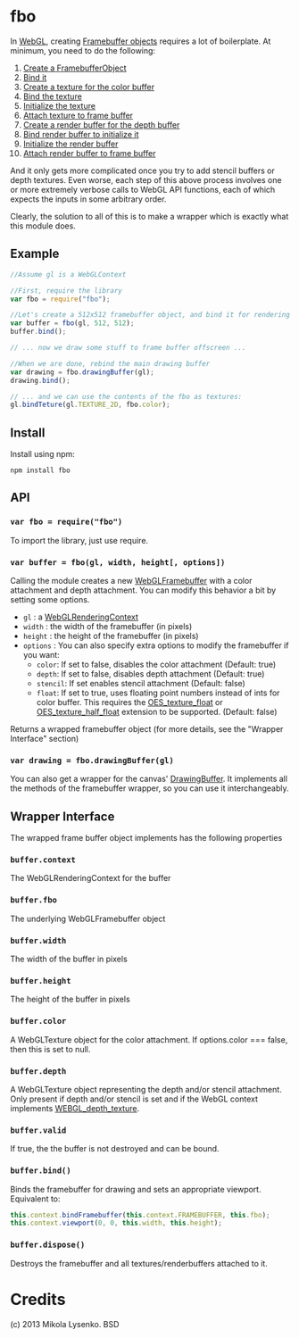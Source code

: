 fbo
===
In [WebGL](http://www.khronos.org/registry/webgl/specs/latest), creating [Framebuffer objects](http://www.khronos.org/registry/webgl/specs/latest/#5.14.6) requires a lot of boilerplate.  At minimum, you need to do the following:

1. [Create a FramebufferObject](http://www.khronos.org/opengles/sdk/docs/man/xhtml/glGenFramebuffers.xml)
2. [Bind it](http://www.khronos.org/opengles/sdk/docs/man/xhtml/glBindFramebuffer.xml)
3. [Create a texture for the color buffer](http://www.khronos.org/opengles/sdk/docs/man/xhtml/glGenTextures.xml)
4. [Bind the texture](http://www.khronos.org/opengles/sdk/docs/man/xhtml/glBindTexture.xml)
5. [Initialize the texture](http://www.khronos.org/opengles/sdk/docs/man/xhtml/glTexImage2D.xml)
6. [Attach texture to frame buffer](http://www.khronos.org/opengles/sdk/docs/man/xhtml/glFramebufferTexture2D.xml)
7. [Create a render buffer for the depth buffer](http://www.khronos.org/opengles/sdk/docs/man/xhtml/glGenRenderbuffers.xml)
8. [Bind render buffer to initialize it](http://www.khronos.org/opengles/sdk/docs/man/xhtml/glBindRenderbuffer.xml)
9. [Initialize the render buffer](http://www.khronos.org/opengles/sdk/docs/man/xhtml/glRenderbufferStorage.xml)
10. [Attach render buffer to frame buffer](http://www.khronos.org/opengles/sdk/docs/man/xhtml/glFramebufferRenderbuffer.xml)

And it only gets more complicated once you try to add stencil buffers or depth textures.  Even worse, each step of this above process involves one or more extremely verbose calls to WebGL API functions, each of which expects the inputs in some arbitrary order.

Clearly, the solution to all of this is to make a wrapper which is exactly what this module does.

## Example

```javascript
//Assume gl is a WebGLContext

//First, require the library
var fbo = require("fbo");

//Let's create a 512x512 framebuffer object, and bind it for rendering
var buffer = fbo(gl, 512, 512);
buffer.bind();

// ... now we draw some stuff to frame buffer offscreen ...

//When we are done, rebind the main drawing buffer
var drawing = fbo.drawingBuffer(gl);
drawing.bind();

// ... and we can use the contents of the fbo as textures:
gl.bindTeture(gl.TEXTURE_2D, fbo.color);
```


## Install

Install using npm:

    npm install fbo

## API

### `var fbo = require("fbo")`

To import the library, just use require.

### `var buffer = fbo(gl, width, height[, options])`
Calling the module creates a new [WebGLFramebuffer](http://www.khronos.org/registry/webgl/specs/latest/#5.5) with a color attachment and depth attachment.  You can modify this behavior a bit by setting some options.

* `gl` : a [WebGLRenderingContext](http://www.khronos.org/registry/webgl/specs/latest/#2.1)
* `width` : the width of the framebuffer (in pixels)
* `height` : the height of the framebuffer (in pixels)
* `options` : You can also specify extra options to modify the framebuffer if you want:
    + `color`: If set to false, disables the color attachment (Default: true)
    + `depth`: If set to false, disables depth attachment (Default: true)
    + `stencil`: If set enables stencil attachment (Default: false)
    + `float`: If set to true, uses floating point numbers instead of ints for color buffer.  This requires the [OES_texture_float](http://www.khronos.org/registry/webgl/extensions/OES_texture_float/) or [OES_texture_half_float](http://www.khronos.org/registry/webgl/extensions/OES_texture_half_float/) extension to be supported. (Default: false)

Returns a wrapped framebuffer object (for more details, see the "Wrapper Interface" section)

### `var drawing = fbo.drawingBuffer(gl)`
You can also get a wrapper for the canvas' [DrawingBuffer](http://www.khronos.org/registry/webgl/specs/latest/#2.2).  It implements all the methods of the framebuffer wrapper, so you can use it interchangeably.

## Wrapper Interface
The wrapped frame buffer object implements has the following properties

### `buffer.context`
The WebGLRenderingContext for the buffer

### `buffer.fbo`
The underlying WebGLFramebuffer object

### `buffer.width`
The width of the buffer in pixels

### `buffer.height`
The height of the buffer in pixels

### `buffer.color`
A WebGLTexture object for the color attachment.  If options.color === false, then this is set to null.

### `buffer.depth`
A WebGLTexture object representing the depth and/or stencil attachment.  Only present if depth and/or stencil is set and if the WebGL context implements [WEBGL_depth_texture](http://www.khronos.org/registry/webgl/extensions/WEBGL_depth_texture/).

### `buffer.valid`
If true, the the buffer is not destroyed and can be bound.

### `buffer.bind()`
Binds the framebuffer for drawing and sets an appropriate viewport.  Equivalent to:

```javascript
this.context.bindFramebuffer(this.context.FRAMEBUFFER, this.fbo);
this.context.viewport(0, 0, this.width, this.height);
```

### `buffer.dispose()`
Destroys the framebuffer and all textures/renderbuffers attached to it.

Credits
=======
(c) 2013 Mikola Lysenko. BSD
